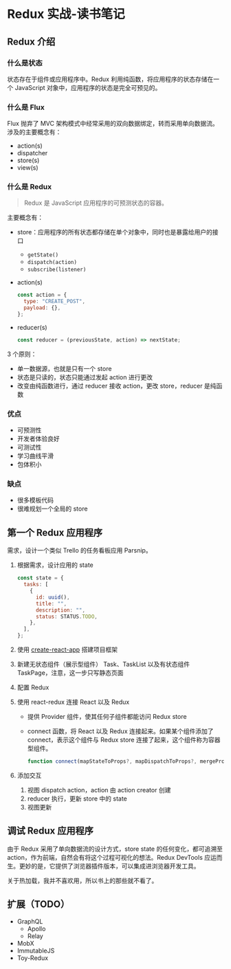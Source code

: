 # Redux 实战-读书笔记

## Redux 介绍

### 什么是状态

状态存在于组件或应用程序中。Redux 利用纯函数，将应用程序的状态存储在一个 JavaScript 对象中，应用程序的状态是完全可预见的。

### 什么是 Flux

Flux 抛弃了 MVC 架构模式中经常采用的双向数据绑定，转而采用单向数据流。涉及的主要概念有：

- action(s)
- dispatcher
- store(s)
- view(s)

### 什么是 Redux

> Redux 是 JavaScript 应用程序的可预测状态的容器。

主要概念有：

- store：应用程序的所有状态都存储在单个对象中，同时也是暴露给用户的接口
  - `getState()`
  - `dispatch(action)`
  - `subscribe(listener)`
- action(s)

  ```javascript
  const action = {
    type: "CREATE_POST",
    payload: {},
  };
  ```

- reducer(s)

  ```javascript
  const reducer = (previousState, action) => nextState;
  ```

3 个原则：

- 单一数据源，也就是只有一个 store
- 状态是只读的，状态只能通过发起 action 进行更改
- 改变由纯函数进行，通过 reducer 接收 action，更改 store，reducer 是纯函数

### 优点

- 可预测性
- 开发者体验良好
- 可测试性
- 学习曲线平滑
- 包体积小

### 缺点

- 很多模板代码
- 很难规划一个全局的 store

## 第一个 Redux 应用程序

需求，设计一个类似 Trello 的任务看板应用 Parsnip。

1. 根据需求，设计应用的 state

   ```javascript
   const state = {
     tasks: [
       {
         id: uuid(),
         title: "",
         description: "",
         status: STATUS.TODO,
       },
     ],
   };
   ```

2. 使用 [create-react-app](https://create-react-app.dev/docs/getting-started) 搭建项目框架
3. 新建无状态组件（展示型组件） Task、TaskList 以及有状态组件 TaskPage，注意，这一步只写静态页面
4. 配置 Redux
5. 使用 react-redux 连接 React 以及 Redux

   - 提供 Provider 组件，使其任何子组件都能访问 Redux store
   - connect 函数，将 React 以及 Redux 连接起来。如果某个组件添加了 connect，表示这个组件与 Redux store 连接了起来，这个组件称为容器型组件。

     ```javascript
     function connect(mapStateToProps?, mapDispatchToProps?, mergeProps?, options?)
     ```

6. 添加交互
   1. 视图 dispatch action，action 由 action creator 创建
   2. reducer 执行，更新 store 中的 state
   3. 视图更新

## 调试 Redux 应用程序

由于 Redux 采用了单向数据流的设计方式，store state 的任何变化，都可追溯至 action，作为前端，自然会有将这个过程可视化的想法。Redux DevTools 应运而生。更妙的是，它提供了浏览器插件版本，可以集成进浏览器开发工具。

关于热加载，我并不喜欢用，所以书上的那些就不看了。

## 扩展（TODO）

- GraphQL
  - Apollo
  - Relay
- MobX
- ImmutableJS
- Toy-Redux
